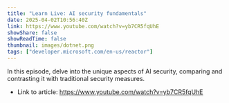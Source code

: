 ```yaml
---
title: "Learn Live: AI security fundamentals"
date: 2025-04-02T10:56:40Z
link: https://www.youtube.com/watch?v=yb7CR5fqUhE
showShare: false
showReadTime: false
thumbnail: images/dotnet.png
tags: ["developer.microsoft.com/en-us/reactor"]
---
```

In this episode, delve into the unique aspects of AI security, comparing and contrasting it with traditional security measures.

- Link to article: https://www.youtube.com/watch?v=yb7CR5fqUhE